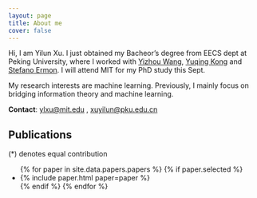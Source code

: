 ```yaml
---
layout: page
title: About me
cover: false
---
```

Hi, I am Yilun Xu. I just obtained my Bacheor’s degree from EECS dept at Peking University, where I worked with [Yizhou Wang](http://cfcs.pku.edu.cn/faculty/adjunct/wangyizhou/index.htm), [Yuqing Kong](https://cfcs.pku.edu.cn/yuqkong/) and [Stefano Ermon](https://cs.stanford.edu/~ermon/). I will attend MIT for my PhD study this Sept.
 
My research interests are machine learning. Previously, I mainly focus on bridging information theory and machine learning.

**Contact**: ylxu@mit.edu , xuyilun@pku.edu.cn

## Publications 
(*) denotes equal contribution

<ul>
{% for paper in site.data.papers.papers %}
  {% if paper.selected %}
  <li>
  {% include paper.html paper=paper %}
  </li>
  {% endif %}
{% endfor %}
</ul>

